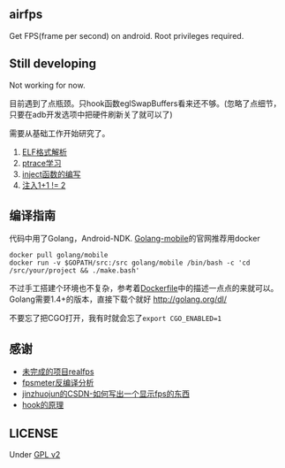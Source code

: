 ## airfps
Get FPS(frame per second) on android. Root privileges required.

## Still developing
Not working for now.

目前遇到了点瓶颈。只hook函数eglSwapBuffers看来还不够。(忽略了点细节，只要在adb开发选项中把硬件刷新关了就可以了)

需要从基础工作开始研究了。

1. [ELF格式解析](study-diary/ELF.md)
2. [ptrace学习](study-diary/ptrace.md)
3. [inject函数的编写](study-diary/inject.md)
4. [注入1+1 != 2](study-diary/hook.md)

## 编译指南
代码中用了Golang，Android-NDK. [Golang-mobile](https://github.com/golang/mobile)的官网推荐用docker

	docker pull golang/mobile
	docker run -v $GOPATH/src:/src golang/mobile /bin/bash -c 'cd /src/your/project && ./make.bash'

不过手工搭建个环境也不复杂，参考着[Dockerfile](https://github.com/golang/mobile/blob/master/Dockerfile)中的描述一点点的来就可以。
Golang需要1.4+的版本，直接下载个就好 <http://golang.org/dl/>

不要忘了把CGO打开，我有时就会忘了`export CGO_ENABLED=1`

## 感谢
* [未完成的项目realfps](https://github.com/cuitteam/RealFPS)
* [fpsmeter反编译分析](http://blog.csdn.net/freshui/article/details/9245511#comments)
* [jinzhuojun的CSDN-如何写出一个显示fps的东西](http://blog.csdn.net/jinzhuojun/article/details/10428435)
* [hook的原理](http://bbs.pediy.com/showthread.php?t=157419)

## LICENSE
Under [GPL v2](LICENSE)
